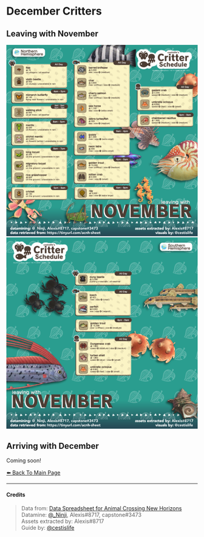 # December Critters

<head>
    <meta name="twitter:card" content="summary" />
    <meta name="twitter:site" content="@cestislife"/>
    <meta name="twitter:title" content="cestislife's Critter Schedule: December"/>
    <meta name="twitter:image" content="https://cestislife.github.io/card.png"/>
</meta>
</head>

## Leaving with November
[![NH Leaving October](/img/NH_nov_out.png)](/img/NH_nov_out.png)
[![SH Leaving October](/img/SH_nov_out.png)](/img/SH_nov_out.png)

## Arriving with December
Coming soon!
   
[⬅️ Back To Main Page](https://cestislife.github.io)

***

#### Credits
> Data from: [Data Spreadsheet for Animal Crossing New Horizons](https://tinyurl.com/acnh-sheet)   
> Datamine: [@_Ninji](https://twitter.com/_ninji), Alexis#8717, capstone#3473   
> Assets extracted by: Alexis#8717   
> Guide by: [@cestislife](https://twitter.com/cestislife)
